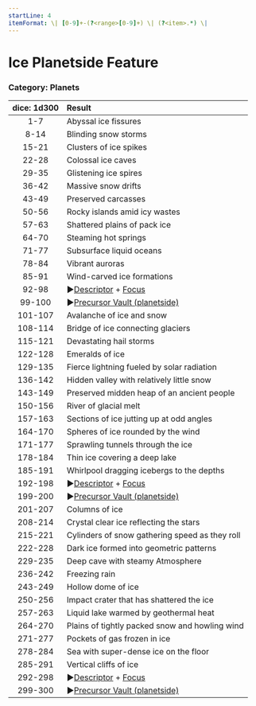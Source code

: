 ```yaml
---
startLine: 4
itemFormat: \| [0-9]+-(?<range>[0-9]+) \| (?<item>.*) \|
---
```

# Ice Planetside Feature
### Category: Planets

| dice: 1d300 | Result |
|:----:|:-------|
| 1-7 | Abyssal ice fissures |
| 8-14 | Blinding snow storms |
| 15-21 | Clusters of ice spikes |
| 22-28 | Colossal ice caves |
| 29-35 | Glistening ice spires |
| 36-42 | Massive snow drifts |
| 43-49 | Preserved carcasses |
| 50-56 | Rocky islands amid icy wastes |
| 57-63 | Shattered plains of pack ice |
| 64-70 | Steaming hot springs |
| 71-77 | Subsurface liquid oceans |
| 78-84 | Vibrant auroras |
| 85-91 | Wind-carved ice formations |
| 92-98 | ▶[Descriptor](Core_Descriptor.md) + [Focus](Core_Focus.md) |
| 99-100 | ▶[Precursor Vault (planetside)](Vaults_Outer_First_Look.md) |
| 101-107 | Avalanche of ice and snow |
| 108-114 | Bridge of ice connecting glaciers |
| 115-121 | Devastating hail storms |
| 122-128 | Emeralds of ice |
| 129-135 | Fierce lightning fueled by solar radiation |
| 136-142 | Hidden valley with relatively little snow |
| 143-149 | Preserved midden heap of an ancient people |
| 150-156 | River of glacial melt |
| 157-163 | Sections of ice jutting up at odd angles |
| 164-170 | Spheres of ice rounded by the wind |
| 171-177 | Sprawling tunnels through the ice |
| 178-184 | Thin ice covering a deep lake |
| 185-191 | Whirlpool dragging icebergs to the depths |
| 192-198 | ▶[Descriptor](Core_Descriptor.md) + [Focus](Core_Focus.md) |
| 199-200 | ▶[Precursor Vault (planetside)](Vaults_Outer_First_Look.md) |
| 201-207 | Columns of ice |
| 208-214 | Crystal clear ice reflecting the stars |
| 215-221 | Cylinders of snow gathering speed as they roll |
| 222-228 | Dark ice formed into geometric patterns |
| 229-235 | Deep cave with steamy Atmosphere |
| 236-242 | Freezing rain |
| 243-249 | Hollow dome of ice |
| 250-256 | Impact crater that has shattered the ice |
| 257-263 | Liquid lake warmed by geothermal heat |
| 264-270 | Plains of tightly packed snow and howling wind |
| 271-277 | Pockets of gas frozen in ice |
| 278-284 | Sea with super-dense ice on the floor |
| 285-291 | Vertical cliffs of ice |
| 292-298 | ▶[Descriptor](Core_Descriptor.md) + [Focus](Core_Focus.md) |
| 299-300 | ▶[Precursor Vault (planetside)](Vaults_Outer_First_Look.md) |